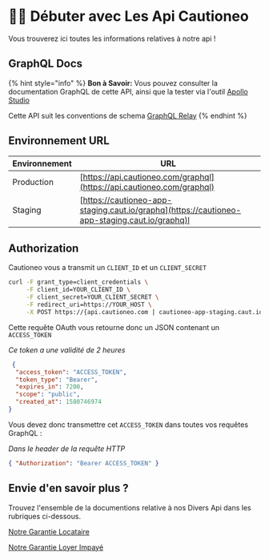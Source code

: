 # 🧑‍🎓 Débuter avec Les Api Cautioneo

Vous trouverez ici toutes les informations relatives à notre api !

## GraphQL Docs

{% hint style="info" %}
**Bon à Savoir:** Vous pouvez consulter la documentation GraphQL de cette API, ainsi que la tester via l'outil [Apollo Studio](https://studio.apollographql.com/public/Cautioneo-API/explorer?variant=staging)

Cette API suit les conventions de schema [GraphQL Relay](https://relay.dev/)
{% endhint %}

## Environnement URL

| Environnement | URL                                                                                           |
| ------------- | --------------------------------------------------------------------------------------------- |
| Production    | [https://api.cautioneo.com/graphql](https://api.cautioneo.com/graphql)                        |
| Staging       | [https://cautioneo-app-staging.caut.io/graphq](https://cautioneo-app-staging.caut.io/graphq)l |

## Authorization <a href="#authorization" id="authorization"></a>

Cautioneo vous a transmit un `CLIENT_ID` et un `CLIENT_SECRET`

```sh
curl -F grant_type=client_credentials \
     -F client_id=YOUR_CLIENT_ID \
     -F client_secret=YOUR_CLIENT_SECRET \
     -F redirect_uri=https://YOUR_HOST \
     -X POST https://{api.cautioneo.com | cautioneo-app-staging.caut.io}/oauth/token
```

Cette requête OAuth vous retourne donc un JSON contenant un `ACCESS_TOKEN`&#x20;

_Ce token a une validité de 2 heures_

```json
 {
  "access_token": "ACCESS_TOKEN",
  "token_type": "Bearer",
  "expires_in": 7200,
  "scope": "public",
  "created_at": 1580746974
}
```

Vous devez donc transmettre cet `ACCESS_TOKEN` dans toutes vos requêtes GraphQL :

_Dans le header de la requête HTTP_

```json
{ "Authorization": "Bearer ACCESS_TOKEN" }
```

## Envie d'en savoir plus ?&#x20;

Trouvez l'ensemble de la documentions relative à nos Divers Api dans les rubriques ci-dessous.

[Notre Garantie Locataire](nos-produits/gl/)

[Notre Garantie Loyer Impayé](nos-produits/pbi/)
